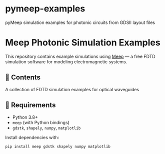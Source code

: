 # pymeep-examples
pyMeep simulation examples for photonic circuits from GDSII layout files

# Meep Photonic Simulation Examples

This repository contains example simulations using [Meep](https://github.com/probstj/pymeep) — a free FDTD simulation software for modeling electromagnetic systems.

## 📁 Contents
A collection of FDTD simulation examples for optical waveguides

## 🔧 Requirements

- Python 3.8+
- `meep` (with Python bindings)
- `gdstk`, `shapely`, `numpy`, `matplotlib`

Install dependencies with:

```bash
pip install meep gdstk shapely numpy matplotlib

